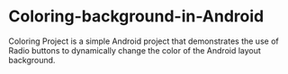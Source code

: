 Coloring-background-in-Android
==============================

Coloring Project is a simple Android project that demonstrates the use of Radio buttons to dynamically change the color of the Android layout background.
